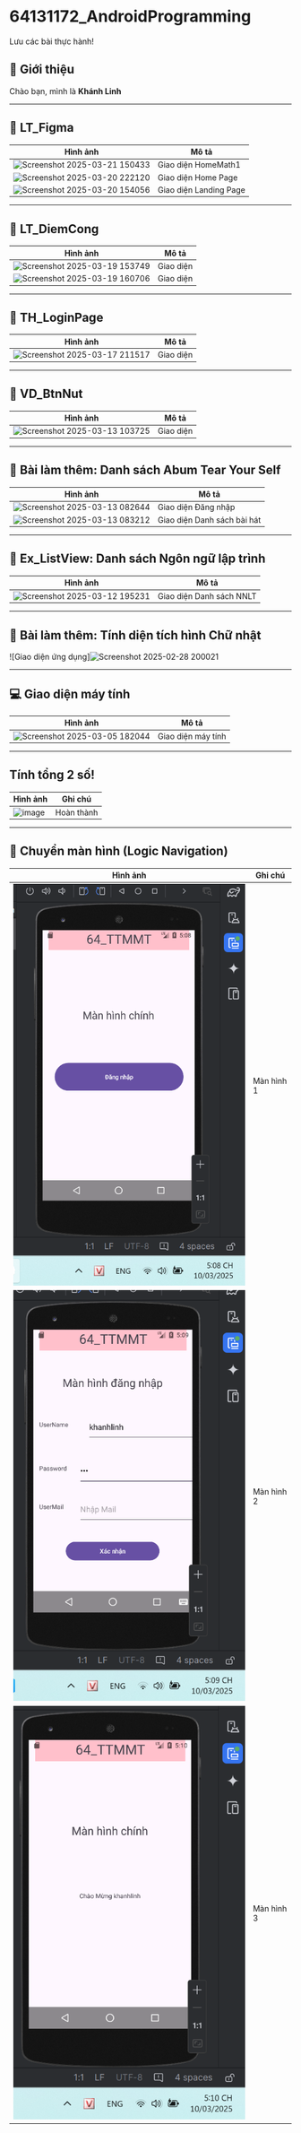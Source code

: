 # 64131172_AndroidProgramming
Lưu các bài thực hành!

## 🎯 Giới thiệu  
Chào bạn, mình là **Khánh Linh**  

---

## 📌 LT_Figma  
| Hình ảnh | Mô tả |
|----------|-------|
|![Screenshot 2025-03-21 150433](https://github.com/user-attachments/assets/8310817a-193c-4a1e-8af6-06ed3004abc1)| Giao diện HomeMath1|
|![Screenshot 2025-03-20 222120](https://github.com/user-attachments/assets/c5629ccc-e616-40f8-86fd-8f23a730b94d)| Giao diện Home Page|
|![Screenshot 2025-03-20 154056](https://github.com/user-attachments/assets/1258e7e4-8cb7-4048-a0be-9c3407ed5d6e)| Giao diện Landing Page|

---

## 📌 LT_DiemCong  
| Hình ảnh | Mô tả |
|----------|-------|
|![Screenshot 2025-03-19 153749](https://github.com/user-attachments/assets/81c0e02a-7ede-41e0-9cb2-8bd7f3b59137)| Giao diện|
|![Screenshot 2025-03-19 160706](https://github.com/user-attachments/assets/564e6ea1-b160-4fb3-9fe6-246e5a10588a)| Giao diện|

---

## 📌 TH_LoginPage  
| Hình ảnh | Mô tả |
|----------|-------|
|![Screenshot 2025-03-17 211517](https://github.com/user-attachments/assets/ec156fec-922a-4dbf-bfaf-d3ccd62ae723)| Giao diện|

---

## 📌 VD_BtnNut  
| Hình ảnh | Mô tả |
|----------|-------|
|![Screenshot 2025-03-13 103725](https://github.com/user-attachments/assets/132bed56-78fa-4694-891f-9e0e67116c38)| Giao diện|

---

## 📌 Bài làm thêm: Danh sách Abum Tear Your Self  
| Hình ảnh | Mô tả |
|----------|-------|
|![Screenshot 2025-03-13 082644](https://github.com/user-attachments/assets/fbe84328-7268-45e0-b0d6-49dc5aa3c708)| Giao diện Đăng nhập |
|![Screenshot 2025-03-13 083212](https://github.com/user-attachments/assets/509e3b43-778b-4e3e-8fa4-0fcf4b1b14d1)| Giao diện Danh sách bài hát |

---
## 📌 Ex_ListView: Danh sách Ngôn ngữ lập trình  
| Hình ảnh | Mô tả |
|----------|-------|
|![Screenshot 2025-03-12 195231](https://github.com/user-attachments/assets/760a673a-ed25-486f-9e3d-a68a8233e582)| Giao diện Danh sách NNLT |

---

## 📌 Bài làm thêm: Tính diện tích hình Chữ nhật  
![Giao diện ứng dụng]![Screenshot 2025-02-28 200021](https://github.com/user-attachments/assets/9ab9bf50-cd93-4bae-a90f-d4728c1e6f03)  

---

## 💻 Giao diện máy tính  
| Hình ảnh | Mô tả |
|----------|-------|
| ![Screenshot 2025-03-05 182044](https://github.com/user-attachments/assets/670b7ace-e517-480e-a376-70d2c07862bd) | Giao diện máy tính |

---

## Tính tổng 2 số!  
| Hình ảnh | Ghi chú |
|----------|---------|
| ![image](https://github.com/user-attachments/assets/d90895fa-1ffe-4d8a-a9c3-fc11584d41e0) | Hoàn thành |

---

## 🔄 Chuyển màn hình (Logic Navigation)  
| Hình ảnh | Ghi chú |
|----------|---------|
| ![alt text](image.png) | Màn hình 1 |
| ![alt text](image-1.png) | Màn hình 2 |
| ![alt text](image-2.png) | Màn hình 3 |
